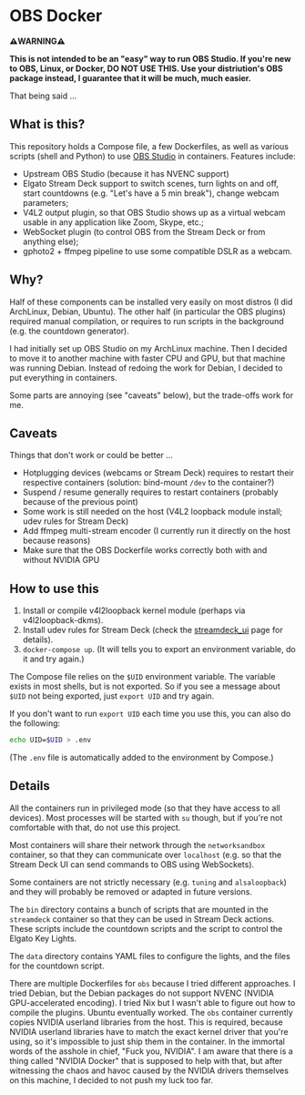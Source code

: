 # OBS Docker

**⚠️WARNING⚠️**

**This is not intended to be an "easy" way to run OBS Studio.
If you're new to OBS, Linux, or Docker, DO NOT USE THIS.
Use your distriution's OBS package instead, I guarantee
that it will be much, much easier.**

That being said ...


## What is this?

This repository holds a Compose file, a few Dockerfiles, as well
as various scripts (shell and Python) to use [OBS Studio] in
containers. Features include:

- Upstream OBS Studio (because it has NVENC support)
- Elgato Stream Deck support to switch scenes, turn lights on
  and off, start countdowns (e.g. "Let's have a 5 min break"),
  change webcam parameters;
- V4L2 output plugin, so that OBS Studio shows up as a virtual
  webcam usable in any application like Zoom, Skype, etc.;
- WebSocket plugin (to control OBS from the Stream Deck or
  from anything else);
- gphoto2 + ffmpeg pipeline to use some compatible DSLR as
  a webcam.


## Why?

Half of these components can be installed very easily on
most distros (I did ArchLinux, Debian, Ubuntu). The other half
(in particular the OBS plugins) required manual compilation,
or requires to run scripts in the background (e.g. the countdown
generator).

I had initially set up OBS Studio on my ArchLinux machine.
Then I decided to move it to another machine with faster CPU
and GPU, but that machine was running Debian. Instead of
redoing the work for Debian, I decided to put everything
in containers.

Some parts are annoying (see "caveats" below),
but the trade-offs work for me.


## Caveats

Things that don't work or could be better ...

- Hotplugging devices (webcams or Stream Deck)
  requires to restart their respective containers
  (solution: bind-mount `/dev` to the container?)
- Suspend / resume generally requires to restart
  containers (probably because of the previous point)
- Some work is still needed on the host
  (V4L2 loopback module install; udev rules for
  Stream Deck)
- Add ffmpeg multi-stream encoder (I currently
  run it directly on the host because reasons)
- Make sure that the OBS Dockerfile works correctly
  both with and without NVIDIA GPU


## How to use this

1. Install or compile v4l2loopback kernel module (perhaps via v4l2loopback-dkms).
2. Install udev rules for Stream Deck (check the [streamdeck_ui] page
   for details).
3. `docker-compose up`.
   (It will tells you to export an environment variable, do it and try again.)

The Compose file relies on the `$UID` environment variable.
The variable exists in most shells, but is not exported.
So if you see a message about `$UID` not being exported,
just `export UID` and try again.

If you don't want to run `export UID` each time you
use this, you can also do the following:

```bash
echo UID=$UID > .env
```

(The `.env` file is automatically added to the environment
by Compose.)


## Details

All the containers run in privileged mode (so that they have
access to all devices). Most processes will be started with `su`
though, but if you're not comfortable with that, do not use this
project.

Most containers will share their network through the `networksandbox`
container, so that they can communicate over `localhost` (e.g.
so that the Stream Deck UI can send commands to OBS using WebSockets).

Some containers are not strictly necessary (e.g. `tuning` and `alsaloopback`)
and they will probably be removed or adapted in future versions.

The `bin` directory contains a bunch of scripts that are mounted in
the `streamdeck` container so that they can be used in Stream Deck
actions. These scripts include the countdown scripts and the script
to control the Elgato Key Lights.

The `data` directory contains YAML files to configure the lights,
and the files for the countdown script.

There are multiple Dockerfiles for `obs` because I tried different
approaches. I tried Debian, but the Debian packages do not support
NVENC (NVIDIA GPU-accelerated encoding). I tried Nix but I wasn't
able to figure out how to compile the plugins. Ubuntu eventually
worked. The `obs` container currently copies NVIDIA userland
libraries from the host. This is required, because NVIDIA userland
libraries have to match the exact kernel driver that you're using,
so it's impossible to just ship them in the container. In the
immortal words of the asshole in chief, "Fuck you, NVIDIA".
I am aware that there is a thing called "NVIDIA Docker" that is
supposed to help with that, but after witnessing the chaos and
havoc caused by the NVIDIA drivers themselves on this machine,
I decided to not push my luck too far.


[OBS Studio]: https://obsproject.com/
[streamdeck_ui]: https://timothycrosley.github.io/streamdeck-ui/#linux-quick-start
